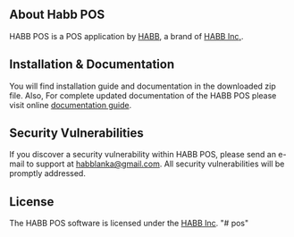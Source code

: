 ## About Habb POS

HABB POS is a POS application by [HABB](http://habb.lk), a brand of [HABB Inc,](http://thewebfosters.com).

## Installation & Documentation
You will find installation guide and documentation in the downloaded zip file.
Also, For complete updated documentation of the HABB POS please visit online [documentation guide](http://linkedin.com/company/habbinc/).

## Security Vulnerabilities

If you discover a security vulnerability within HABB POS, please send an e-mail to support at habblanka@gmail.com. All security vulnerabilities will be promptly addressed.

## License

The HABB POS software is licensed under the [HABB Inc](https://facebook.com/habbinc).
"# pos" 
